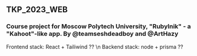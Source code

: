 ## TKP_2023_WEB
### Course project for Moscow Polytech University, "Rubylnik" - a "Kahoot"-like app. By @teamseshdeadboy and @ArtHazy


Frontend stack: React + Tailiwind ?? \n
Backend stack: node + prisma ??
